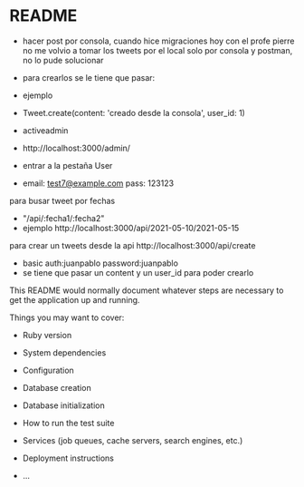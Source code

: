 # README

- hacer post por consola, cuando hice migraciones hoy con el profe pierre no me volvio a tomar los tweets por el local solo por consola y postman, no lo pude solucionar

- para crearlos se le tiene que pasar:
- ejemplo
- Tweet.create(content: 'creado desde la consola', user_id: 1)

- activeadmin
- http://localhost:3000/admin/

- entrar a la pestaña User

- email: test7@example.com pass: 123123

para busar tweet por fechas

- "/api/:fecha1/:fecha2"
- ejemplo http://localhost:3000/api/2021-05-10/2021-05-15

para crear un tweets desde la api http://localhost:3000/api/create

- basic auth:juanpablo password:juanpablo
- se tiene que pasar un content y un user_id para poder crearlo

This README would normally document whatever steps are necessary to get the
application up and running.

Things you may want to cover:

- Ruby version

- System dependencies

- Configuration

- Database creation

- Database initialization

- How to run the test suite

- Services (job queues, cache servers, search engines, etc.)

- Deployment instructions

- ...
